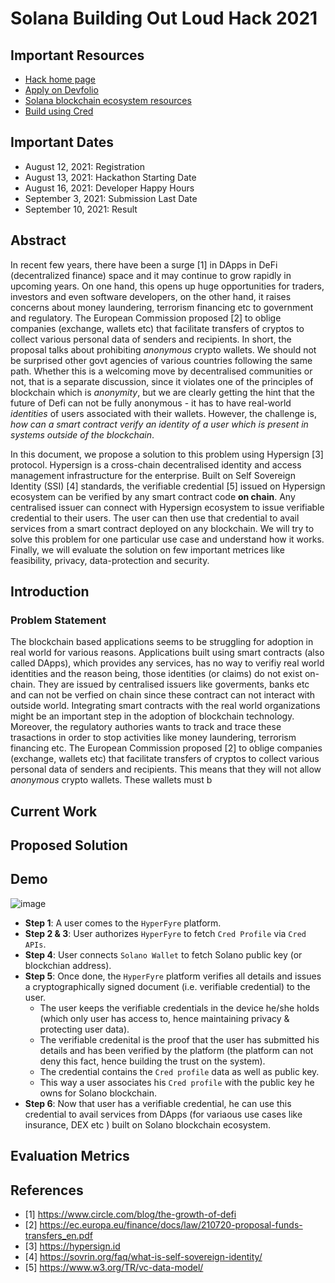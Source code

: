 # Solana Building Out Loud Hack 2021

## Important Resources

- [Hack home page](https://buildingoutloud.solana.com/)
- [Apply on Devfolio](https://devfolio.co/building-out-loud/dashboard)
- [Solana blockchain ecosystem resources](https://devfolio.notion.site/Resources-Building-Out-Loud-1cd9000a4c494733b73cd2691d7c90dc)
- [Build using Cred](https://devfolio.notion.site/Resources-Building-Out-Loud-1cd9000a4c494733b73cd2691d7c90dc)


## Important Dates

- August 12, 2021: Registration
- August 13, 2021: Hackathon Starting Date
- August 16, 2021: Developer Happy Hours
- September 3, 2021: Submission Last Date
- September 10, 2021: Result

## Abstract

In recent few years, there have been a surge [1] in DApps in DeFi (decentralized finance) space and it may continue to grow rapidly in upcoming years. 
On one hand, this opens up huge opportunities for traders, investors and even software developers, on the other hand, it raises concerns about money laundering, terrorism financing etc to government and regulatory. The European Commission proposed [2] to oblige companies (exchange, wallets etc) that facilitate transfers of cryptos to collect various personal data of senders and recipients. In short, the proposal talks about prohibiting *anonymous* crypto wallets. We should not be surprised other govt agencies of various countries following the same path. Whether this is a welcoming move by decentralised communities or not, that is a separate discussion, since it violates one of the principles of blockchain which is *anonymity*, but we are clearly getting the hint that the future of Defi can not be fully anonymous - it has to have real-world *identities* of users associated with their wallets. However, the challenge is, *how can a smart contract verify an identity of a user which is present in systems outside of the blockchain*. 

In this document, we propose a solution to this problem using Hypersign [3] protocol. Hypersign is a cross-chain decentralised identity and access management infrastructure for the enterprise. Built on Self Sovereign Identity (SSI) [4] standards, the verifiable credential [5] issued on Hypersign ecosystem can be verified by any smart contract code **on chain**. Any centralised issuer can connect with Hypersign ecosystem to issue verifiable credential to their users. The user can then use that credential to avail services from a smart contract deployed on any blockchain. We will try to solve this problem for one particular use case and understand how it works. Finally, we will evaluate the solution on few important metrices like feasibility, privacy, data-protection and security. 


## Introduction 

### Problem Statement

The blockchain based applications seems to be struggling for adoption in real world for various reasons. Applications built using smart contracts (also called DApps), which provides any services, has no way to verifiy real world identities and the reason being, those identities (or claims) do not exist on-chain.  They are issued by centralised issuers like goverments, banks etc and can not be verfied on chain since these contract can not interact with outside world. Integrating smart contracts with the real world organizations might be an important step in the adoption of blockchain technology. Moreover, the regulatory authories wants to track and trace these trasactions in order to stop activities like money laundering, terrorism financing etc. The European Commission proposed [2] to oblige companies (exchange, wallets etc) that facilitate transfers of cryptos to collect various personal data of senders and recipients. This means that they will not allow *anonymous* crypto wallets. These wallets must b


## Current Work

## Proposed Solution

## Demo

![image](https://user-images.githubusercontent.com/15328561/131084517-c31cd2af-8d1c-4b76-bcb0-69b2d4b592d8.png)

* **Step 1**: A user comes to the `HyperFyre` platform. 
* **Step 2 & 3**:  User authorizes `HyperFyre` to fetch `Cred Profile` via `Cred APIs`.
* **Step 4**: User connects `Solano Wallet` to fetch Solano public key  (or blockchian address).
* **Step 5**: Once done, the `HyperFyre` platform verifies all details and issues a cryptographically signed document (i.e. verifiable credential) to the user. 
  * The user keeps the verifiable credentials in the device he/she holds (which only user has access to, hence maintaining privacy & protecting user data).
  * The verifiable credenital is the proof that the user has submitted his details and has been verified by the platform (the platform can not deny this fact, hence building the trust on the system). 
  * The credential contains the `Cred profile` data as well as public key. 
  * This way a user associates his `Cred profile` with the public key he owns for Solano blockchain.
* **Step 6**: Now that user has a verifiable credential, he can use this credential to avail  services from DApps (for variaous use cases like insurance, DEX etc ) built on Solano blockchain ecosystem.

## Evaluation Metrics

## References

- [1] https://www.circle.com/blog/the-growth-of-defi 
- [2] https://ec.europa.eu/finance/docs/law/210720-proposal-funds-transfers_en.pdf
- [3] https://hypersign.id
- [4] https://sovrin.org/faq/what-is-self-sovereign-identity/
- [5] https://www.w3.org/TR/vc-data-model/

